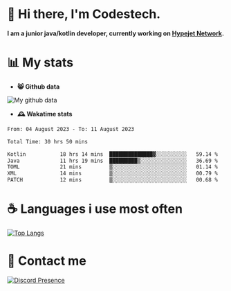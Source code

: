 # 👋 Hi there, I'm Codestech.
**I am a junior java/kotlin developer, currently working on [Hypejet Network](https://github.com/Hypejet).**

# 📊 My stats
- **😸 Github data**

![My github data](https://github-readme-stats.vercel.app/api?username=Codestech1&count_private=true&include_all_commits=true&theme=codeSTACKr)

- **🕰️ Wakatime stats**
<!--START_SECTION:waka-->

```txt
From: 04 August 2023 - To: 11 August 2023

Total Time: 30 hrs 50 mins

Kotlin           18 hrs 14 mins  ██████████████▓░░░░░░░░░░   59.14 %
Java             11 hrs 19 mins  █████████▒░░░░░░░░░░░░░░░   36.69 %
TOML             21 mins         ▒░░░░░░░░░░░░░░░░░░░░░░░░   01.14 %
XML              14 mins         ▒░░░░░░░░░░░░░░░░░░░░░░░░   00.79 %
PATCH            12 mins         ▒░░░░░░░░░░░░░░░░░░░░░░░░   00.68 %
```

<!--END_SECTION:waka-->

# ☕ Languages i use most often
[![Top Langs](https://github-readme-stats.vercel.app/api/top-langs/?username=Codestech1&layout=compact&langs_count=8&exclude_repo=window5000.github.io&theme=codeSTACKr)](https://github.com/anuraghazra/github-readme-stats)

# 💬 Contact me
[![Discord Presence](https://lanyard.cnrad.dev/api/650718742157852740)](https://discord.com/users/650718742157852740)
</br>

